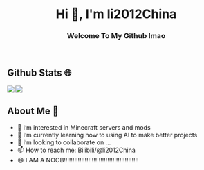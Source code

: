<h1 align="center">Hi 👋, I'm li2012China</h1>
<h3 align="center">Welcome To My Github lmao</h3>
</br>

## Github Stats 🌐

<img align="left" src="https://github-readme-stats.vercel.app/api?username=li2012China&count_private=true&show_icons=true&icon_color=CE1D2D&text_color=718096&hide_border=true&hide_title=true" />
<img align="center" src="https://github-readme-stats.vercel.app/api/top-langs/?username=li2012China&card_width=230&layout=compact&langs_count=10&hide_border=true&hide=Assembly,HTML&custom_title=Most%20Used%20Languages%20~" />

<br>

## About Me 🤪
- 👀 I’m interested in Minecraft servers and mods
- 🌱 I’m currently learning how to using AI to make better projects
- 💞️ I’m looking to collaborate on ...
- 📫 How to reach me: Bilibili/@li2012China
- 😄 I AM A NOOB!!!!!!!!!!!!!!!!!!!!!!!!!!!!!!!!!!!!!!!!!!!

<!---
li2012China/li2012China is a ✨ special ✨ repository because its `README.md` (this file) appears on your GitHub profile.
You can click the Preview link to take a look at your changes.
--->

